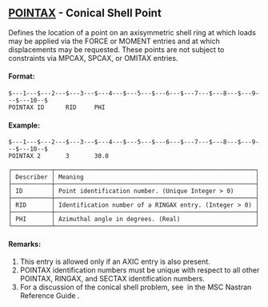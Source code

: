 ## [POINTAX](https://help.hexagonmi.com/bundle/MSC_Nastran_2022.4/page/Nastran_Combined_Book/qrg/bulkp/TOC.POINTAX.xhtml) - Conical Shell Point

Defines the location of a point on an axisymmetric shell ring at which loads may be applied via the FORCE or MOMENT entries and at which displacements may be requested. These points are not subject to constraints via MPCAX, SPCAX, or OMITAX entries.

#### Format:

```nastran
$---1---$---2---$---3---$---4---$---5---$---6---$---7---$---8---$---9---$---10--$
POINTAX ID      RID     PHI                                                     
```

#### Example:

```nastran
$---1---$---2---$---3---$---4---$---5---$---6---$---7---$---8---$---9---$---10--$
POINTAX 2       3       30.0                                                    
```

```text
┌───────────┬────────────────────────────────────────────────────────┐
│ Describer │ Meaning                                                │
├───────────┼────────────────────────────────────────────────────────┤
│ ID        │ Point identification number. (Unique Integer > 0)      │
├───────────┼────────────────────────────────────────────────────────┤
│ RID       │ Identification number of a RINGAX entry. (Integer > 0) │
├───────────┼────────────────────────────────────────────────────────┤
│ PHI       │ Azimuthal angle in degrees. (Real)                     │
└───────────┴────────────────────────────────────────────────────────┘
```

#### Remarks:

1. This entry is allowed only if an AXIC entry is also present.
2. POINTAX identification numbers must be unique with respect to all other POINTAX, RINGAX, and SECTAX identification numbers.
3. For a discussion of the conical shell problem, see   in the  MSC Nastran Reference Guide .
